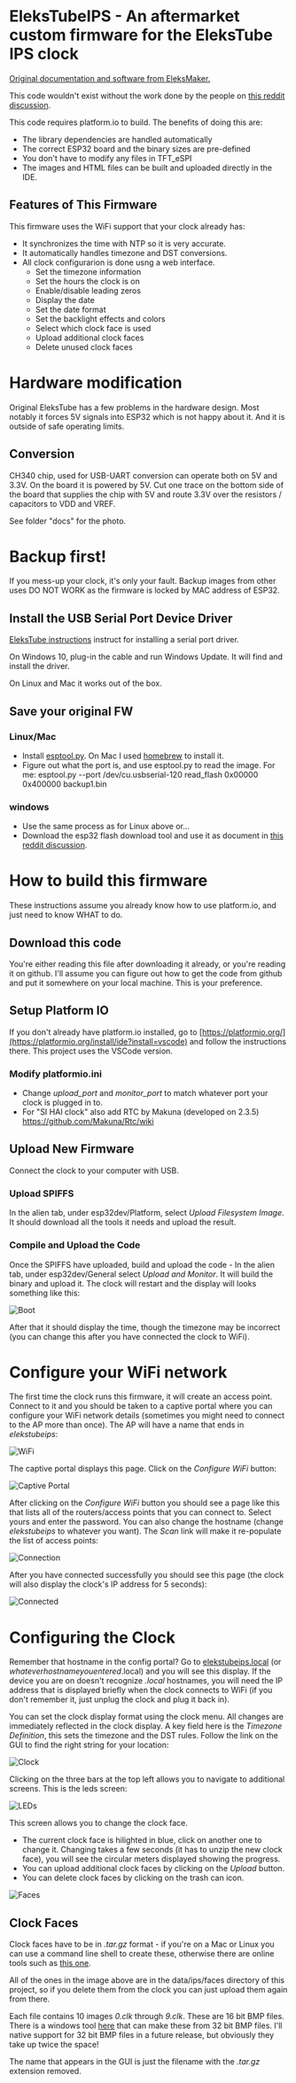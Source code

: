 # EleksTubeIPS - An aftermarket custom firmware for the EleksTube IPS clock

[Original documentation and software from EleksMaker.](https://wiki.eleksmaker.com/doku.php?id=ips)

This code wouldn't exist without the work done by the people on [this reddit discussion](https://wiki.eleksmaker.com/doku.php?id=ips).

This code requires platform.io to build. The benefits of doing this are:

* The library dependencies are handled automatically
* The correct ESP32 board and the binary sizes are pre-defined
* You don't have to modify any files in TFT_eSPI
* The images and HTML files can be built and uploaded directly in the IDE.

## Features of This Firmware

This firmware uses the WiFi support that your clock already has:
* It synchronizes the time with NTP so it is very accurate.
* It automatically handles timezone and DST conversions.
* All clock configurarion is done usng a web interface.
  * Set the timezone information
  * Set the hours the clock is on
  * Enable/disable leading zeros
  * Display the date
  * Set the date format
  * Set the backlight effects and colors
  * Select which clock face is used
  * Upload additional clock faces
  * Delete unused clock faces

# Hardware modification

Original EleksTube has a few problems in the hardware design. Most notably it forces 5V signals into ESP32 which is not happy about it. And it is outside of safe operating limits.

## Conversion

CH340 chip, used for USB-UART conversion can operate both on 5V and 3.3V. On the board it is powered by 5V. Cut one trace on the bottom side of the board that supplies the chip with 5V and route 3.3V over the resistors / capacitors to VDD and VREF.

See folder "docs" for the photo.

# Backup first!

If you mess-up your clock, it's only your fault. Backup images from other uses DO NOT WORK as the firmware is locked by MAC address of ESP32.

## Install the USB Serial Port Device Driver

[EleksTube instructions](https://wiki.eleksmaker.com/doku.php?id=ips) instruct for installing a serial port driver.

On Windows 10, plug-in the cable and run Windows Update. It will find and install the driver.

On Linux and Mac it works out of the box.

## Save your original FW

### Linux/Mac

* Install [esptool.py](https://docs.espressif.com/projects/esptool/en/latest/esp32/). On Mac I used [homebrew](https://brew.sh/) to install it.
* Figure out what the port is, and use esptool.py to read the image. For me:
  esptool.py --port /dev/cu.usbserial-120 read_flash 0x00000 0x400000 backup1.bin

### windows

* Use the same process as for Linux above or...
* Download the esp32 flash download tool and use it as document in [this reddit discussion](https://community.platformio.org/t/export-of-binary-firmware-files-for-esp32-download-tool/9253).

# How to build this firmware

These instructions assume you already know how to use platform.io, and just need to know WHAT to do.

## Download this code

You're either reading this file after downloading it already, or you're reading it on github.  I'll assume you can figure out how to get the code from github and put it somewhere on your local machine.  This is your preference.

## Setup Platform IO

If you don't already have platform.io installed, go to [https://platformio.org/](https://platformio.org/install/ide?install=vscode) and follow the instructions there. This project uses the VSCode version.

### Modify platformio.ini

* Change _upload_port_ and _monitor_port_ to match whatever port your clock is plugged in to.
* For "SI HAI clock" also add RTC by Makuna (developed on 2.3.5) https://github.com/Makuna/Rtc/wiki

## Upload New Firmware

Connect the clock to your computer with USB.

### Upload SPIFFS

In the alien tab, under esp32dev/Platform, select *Upload Filesystem Image*. It should download all the tools it needs and upload the result.

### Compile and Upload the Code

Once the SPIFFS have uploaded, build and upload the code - In the alien tab, under esp32dev/General select *Upload and Monitor*. It will build the binary and upload it. The clock will restart and the display will looks something like this:

![Boot](docs/unpacking.JPG)

After that it should display the time, though the timezone may be incorrect (you can change this after you have connected the clock to WiFi).

# Configure your WiFi network

The first time the clock runs this firmware, it will create an access point. Connect to it and you should be taken to a captive portal where you can configure your WiFi network details (sometimes you might need to connect to the AP more than once). The AP will have a name that ends in *elekstubeips*:

![WiFi](docs/wifi.jpg)

The captive portal displays this page. Click on the *Configure WiFi* button:

![Captive Portal](docs/cp.jpg)

After clicking on the *Configure WiFi* button you should see a page like this that lists all of the routers/access points that you can connect to. Select yours and enter the password. You can also change the hostname (change *elekstubeips* to whatever you want). The *Scan* link will make it re-populate the list of access points:

![Connection](docs/conn.jpg)

After you have connected successfully you should see this page (the clock will also display the clock's IP address for 5 seconds):

![Connected](docs/info.jpg)

# Configuring the Clock

Remember that hostname in the config portal? Go to [elekstubeips.local](http://elekstubeips.local) (or *whateverhostnameyouentered*.local) and you will see this display. If the device you are on doesn't recognize *.local* hostnames, you will need the IP address that is displayed briefly when the clock connects to WiFi (if you don't remember it, just unplug the clock and plug it back in).

You can set the clock display format using the clock menu. All changes are immediately reflected in the clock display. A key field here is the *Timezone Definition*, this sets the timezone and the DST rules. Follow the link on the GUI to find the right string for your location:

![Clock](docs/clock.jpg)

Clicking on the three bars at the top left allows you to navigate to additional screens. This is the leds screen:

![LEDs](docs/leds.jpg)

This screen allows you to change the clock face.
* The current clock face is hilighted in blue, click on another one to change it. Changing takes a few seconds (it has to unzip the new clock face), you will see the circular meters displayed showing the progress.
* You can upload additional clock faces by clicking on the *Upload* button.
* You can delete clock faces by clicking on the trash can icon.

![Faces](docs/faces.jpg)

## Clock Faces
Clock faces have to be in *.tar.gz* format - if you're on a Mac or Linux you can use a command line shell to create these, otherwise there are online tools such as [this one](https://archive.online-convert.com/convert-to-gz).

All of the ones in the image above are in the data/ips/faces directory of this project, so if you delete them from the clock you can just upload them again from there.

Each file contains 10 images *0.clk* through *9.clk*. These are 16 bit BMP files. There is a windows tool [here](https://github.com/SmittyHalibut/EleksTubeHAX/tree/main/Prepare_images) that can make these from 32 bit BMP files. I'll native support for 32 bit BMP files in a future release, but obviously they take up twice the space!

The name that appears in the GUI is just the filename with the *.tar.gz* extension removed.
